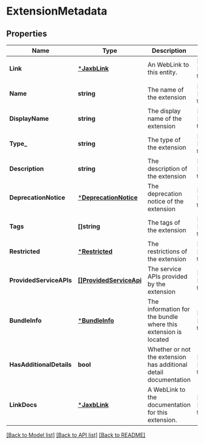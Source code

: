 # ExtensionMetadata

## Properties
Name | Type | Description | Notes
------------ | ------------- | ------------- | -------------
**Link** | [***JaxbLink**](JaxbLink.md) | An WebLink to this entity. | [optional] [default to null]
**Name** | **string** | The name of the extension | [optional] [default to null]
**DisplayName** | **string** | The display name of the extension | [optional] [default to null]
**Type_** | **string** | The type of the extension | [optional] [default to null]
**Description** | **string** | The description of the extension | [optional] [default to null]
**DeprecationNotice** | [***DeprecationNotice**](DeprecationNotice.md) | The deprecation notice of the extension | [optional] [default to null]
**Tags** | **[]string** | The tags of the extension | [optional] [default to null]
**Restricted** | [***Restricted**](Restricted.md) | The restrictions of the extension | [optional] [default to null]
**ProvidedServiceAPIs** | [**[]ProvidedServiceApi**](ProvidedServiceAPI.md) | The service APIs provided by the extension | [optional] [default to null]
**BundleInfo** | [***BundleInfo**](BundleInfo.md) | The information for the bundle where this extension is located | [optional] [default to null]
**HasAdditionalDetails** | **bool** | Whether or not the extension has additional detail documentation | [optional] [default to null]
**LinkDocs** | [***JaxbLink**](JaxbLink.md) | A WebLink to the documentation for this extension. | [optional] [default to null]

[[Back to Model list]](../README.md#documentation-for-models) [[Back to API list]](../README.md#documentation-for-api-endpoints) [[Back to README]](../README.md)


